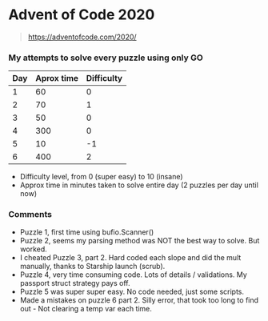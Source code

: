# Advent of Code 2020
> https://adventofcode.com/2020/

### My attempts to solve every puzzle using only GO
| Day | Aprox time | Difficulty |
| --- | ---------- | ---------- |
| 1 | 60 | 0 |
| 2 | 70 | 1 |
| 3 | 50 | 0 |
| 4 | 300 | 0 |
| 5 | 10 | -1 |
| 6 | 400 | 2 |

 - Difficulty level, from 0 (super easy) to 10 (insane)
 - Approx time in minutes taken to solve entire day (2 puzzles per day until now)

### Comments
 - Puzzle 1, first time using bufio.Scanner()
 - Puzzle 2, seems my parsing method was NOT the best way to solve. But worked.
 - I cheated Puzzle 3, part 2. Hard coded each slope and did the mult manually, thanks to Starship launch (scrub).
 - Puzzle 4, very time consuming code. Lots of details / validations. My passport struct strategy pays off.
 - Puzzle 5 was super super easy. No code needed, just some scripts.
 - Made a mistakes on puzzle 6 part 2. Silly error, that took too long to find out - Not clearing a temp var each time.